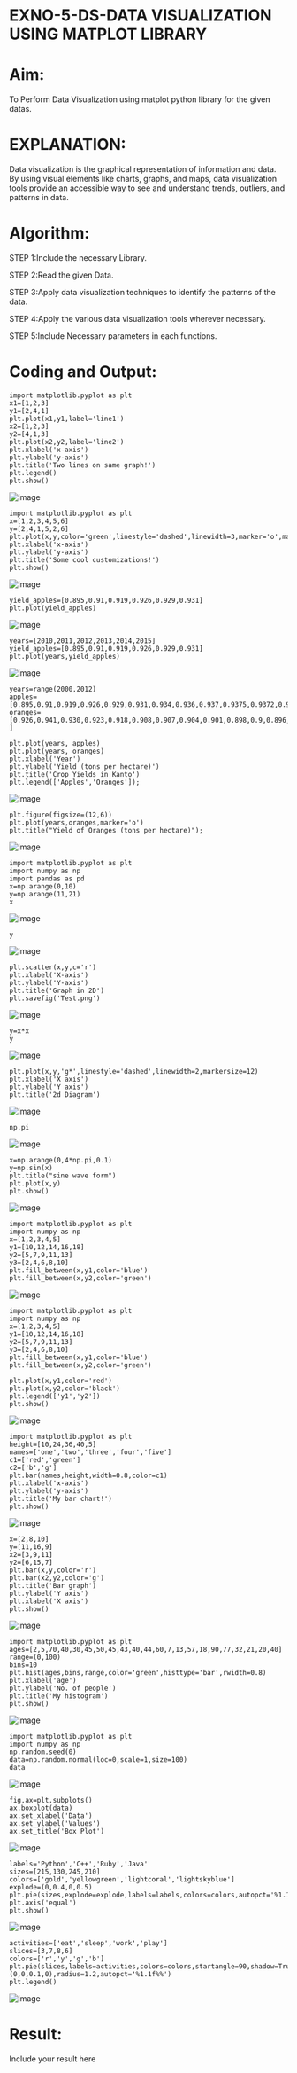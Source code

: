 # EXNO-5-DS-DATA VISUALIZATION USING MATPLOT LIBRARY

# Aim:
  To Perform Data Visualization using matplot python library for the given datas.

# EXPLANATION:
Data visualization is the graphical representation of information and data. By using visual elements like charts, graphs, and maps, data visualization tools provide an accessible way to see and understand trends, outliers, and patterns in data.

# Algorithm:
STEP 1:Include the necessary Library.

STEP 2:Read the given Data.

STEP 3:Apply data visualization techniques to identify the patterns of the data.

STEP 4:Apply the various data visualization tools wherever necessary.

STEP 5:Include Necessary parameters in each functions.

# Coding and Output:
 ```
import matplotlib.pyplot as plt
x1=[1,2,3]
y1=[2,4,1]
plt.plot(x1,y1,label='line1')
x2=[1,2,3]
y2=[4,1,3]
plt.plot(x2,y2,label='line2')
plt.xlabel('x-axis')
plt.ylabel('y-axis')
plt.title('Two lines on same graph!')
plt.legend()
plt.show()
```
![image](https://github.com/Jeevapriya14/EXNO-5-DS/assets/121003043/9fe3e76f-15c1-46ba-90b1-eae0986549a7)
```
import matplotlib.pyplot as plt
x=[1,2,3,4,5,6]
y=[2,4,1,5,2,6]
plt.plot(x,y,color='green',linestyle='dashed',linewidth=3,marker='o',markerfacecolor='blue',markersize=12)
plt.xlabel('x-axis')
plt.ylabel('y-axis')
plt.title('Some cool customizations!')
plt.show()
```
![image](https://github.com/Jeevapriya14/EXNO-5-DS/assets/121003043/91fad8cb-a8cd-421e-88ea-b6788038e7bb)

```
yield_apples=[0.895,0.91,0.919,0.926,0.929,0.931]
plt.plot(yield_apples)
```
![image](https://github.com/Jeevapriya14/EXNO-5-DS/assets/121003043/2121dd7d-9996-454b-a11f-810d62fe0657)
```
years=[2010,2011,2012,2013,2014,2015]
yield_apples=[0.895,0.91,0.919,0.926,0.929,0.931]
plt.plot(years,yield_apples)
```
![image](https://github.com/Jeevapriya14/EXNO-5-DS/assets/121003043/a3f97f86-81d4-4a9d-8213-df31074570ea)

```
years=range(2000,2012)
apples=[0.895,0.91,0.919,0.926,0.929,0.931,0.934,0.936,0.937,0.9375,0.9372,0.939]
oranges=[0.926,0.941,0.930,0.923,0.918,0.908,0.907,0.904,0.901,0.898,0.9,0.896, ]

```
```
plt.plot(years, apples)
plt.plot(years, oranges)
plt.xlabel('Year')
plt.ylabel('Yield (tons per hectare)')
plt.title('Crop Yields in Kanto')
plt.legend(['Apples','Oranges']);
```
![image](https://github.com/Jeevapriya14/EXNO-5-DS/assets/121003043/6a571a7e-da7f-4a63-8fc6-cd7a0d08f57f)

```
plt.figure(figsize=(12,6))
plt.plot(years,oranges,marker='o')
plt.title("Yield of Oranges (tons per hectare)");
```
![image](https://github.com/Jeevapriya14/EXNO-5-DS/assets/121003043/6371ec70-e867-40c4-975a-f4620a447fed)

```
import matplotlib.pyplot as plt
import numpy as np
import pandas as pd
x=np.arange(0,10)
y=np.arange(11,21)
x
```
![image](https://github.com/Jeevapriya14/EXNO-5-DS/assets/121003043/75989793-cf3f-499b-9193-a2b19b810516)

```
y
```
![image](https://github.com/Jeevapriya14/EXNO-5-DS/assets/121003043/a67ee97f-816e-46ec-b700-af1ce6f40ec0)

```
plt.scatter(x,y,c='r')
plt.xlabel('X-axis')
plt.ylabel('Y-axis')
plt.title('Graph in 2D')
plt.savefig('Test.png')
```
![image](https://github.com/Jeevapriya14/EXNO-5-DS/assets/121003043/f69ddaed-ec98-4540-bc28-e7b82c4c6236)

```
y=x*x
y
```
![image](https://github.com/Jeevapriya14/EXNO-5-DS/assets/121003043/d3d157af-1a4c-4b36-bd40-589c6dca9ba8)

```
plt.plot(x,y,'g*',linestyle='dashed',linewidth=2,markersize=12)
plt.xlabel('X axis')
plt.ylabel('Y axis')
plt.title('2d Diagram')
```
![image](https://github.com/Jeevapriya14/EXNO-5-DS/assets/121003043/9a51ad44-9499-4b6c-ab74-9fde34c490c8)

```
np.pi
```
![image](https://github.com/Jeevapriya14/EXNO-5-DS/assets/121003043/ef67502a-19a8-4f3d-9bff-dd953661d07d)

```
x=np.arange(0,4*np.pi,0.1)
y=np.sin(x)
plt.title("sine wave form")
plt.plot(x,y)
plt.show()
```
![image](https://github.com/Jeevapriya14/EXNO-5-DS/assets/121003043/9863501f-6ecb-4e36-9dc9-1190acb39831)
```
import matplotlib.pyplot as plt
import numpy as np
x=[1,2,3,4,5]
y1=[10,12,14,16,18]
y2=[5,7,9,11,13]
y3=[2,4,6,8,10]
plt.fill_between(x,y1,color='blue')
plt.fill_between(x,y2,color='green')
```
![image](https://github.com/Jeevapriya14/EXNO-5-DS/assets/121003043/4918e057-27f3-4ef3-a307-0b29ee4b57c7)

```
import matplotlib.pyplot as plt
import numpy as np
x=[1,2,3,4,5]
y1=[10,12,14,16,18]
y2=[5,7,9,11,13]
y3=[2,4,6,8,10]
plt.fill_between(x,y1,color='blue')
plt.fill_between(x,y2,color='green')

plt.plot(x,y1,color='red')
plt.plot(x,y2,color='black')
plt.legend(['y1','y2'])
plt.show()
```
![image](https://github.com/Jeevapriya14/EXNO-5-DS/assets/121003043/465e5a95-840a-4ad8-bd8b-7ad3d6a24b22)

```
import matplotlib.pyplot as plt
height=[10,24,36,40,5]
names=['one','two','three','four','five']
c1=['red','green']
c2=['b','g']
plt.bar(names,height,width=0.8,color=c1)
plt.xlabel('x-axis')
plt.ylabel('y-axis')
plt.title('My bar chart!')
plt.show()
```
![image](https://github.com/Jeevapriya14/EXNO-5-DS/assets/121003043/3571b12c-0277-403b-8231-ab0a9851136b)

```
x=[2,8,10]
y=[11,16,9]
x2=[3,9,11]
y2=[6,15,7]
plt.bar(x,y,color='r')
plt.bar(x2,y2,color='g')
plt.title('Bar graph')
plt.ylabel('Y axis')
plt.xlabel('X axis')
plt.show()
```
![image](https://github.com/Jeevapriya14/EXNO-5-DS/assets/121003043/c1b76b36-cab5-47cc-86c1-637569557409)


```
import matplotlib.pyplot as plt
ages=[2,5,70,40,30,45,50,45,43,40,44,60,7,13,57,18,90,77,32,21,20,40]
range=(0,100)
bins=10
plt.hist(ages,bins,range,color='green',histtype='bar',rwidth=0.8)
plt.xlabel('age')
plt.ylabel('No. of people')
plt.title('My histogram')
plt.show()
```
![image](https://github.com/Jeevapriya14/EXNO-5-DS/assets/121003043/5a5f0a8b-e58f-4632-8ce7-06c166dc16d1)

```
import matplotlib.pyplot as plt
import numpy as np
np.random.seed(0)
data=np.random.normal(loc=0,scale=1,size=100)
data
```
![image](https://github.com/Jeevapriya14/EXNO-5-DS/assets/121003043/e2ac0add-4c85-480e-9076-52b03629e2c0)

```
fig,ax=plt.subplots()
ax.boxplot(data)
ax.set_xlabel('Data')
ax.set_ylabel('Values')
ax.set_title('Box Plot')
```
![image](https://github.com/Jeevapriya14/EXNO-5-DS/assets/121003043/4b6ca2c6-c074-48a7-b834-7cfc80df64ab)

```
labels='Python','C++','Ruby','Java'
sizes=[215,130,245,210]
colors=['gold','yellowgreen','lightcoral','lightskyblue']
explode=(0,0.4,0,0.5)
plt.pie(sizes,explode=explode,labels=labels,colors=colors,autopct='%1.1f%%',shadow=True)
plt.axis('equal')
plt.show()
```

![image](https://github.com/Jeevapriya14/EXNO-5-DS/assets/121003043/8ed40a32-9f42-4fea-b3b8-92d9c822db26)

```
activities=['eat','sleep','work','play']
slices=[3,7,8,6]
colors=['r','y','g','b']
plt.pie(slices,labels=activities,colors=colors,startangle=90,shadow=True,explode=(0,0,0.1,0),radius=1.2,autopct='%1.1f%%')
plt.legend()
```
![image](https://github.com/Jeevapriya14/EXNO-5-DS/assets/121003043/f556d17b-a4cf-40e8-94f9-a4dfba38be50)




# Result:
 Include your result here
